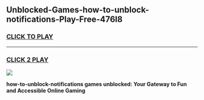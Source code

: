 
## Unblocked-Games-how-to-unblock-notifications-Play-Free-476l8
<h3>
<a href="https://premium76.site?title=how-to-unblock-notifications&ref=21A">CLICK TO PLAY</a></h3>
<hr>

<h3>
<a href="https://premium76.site?title=how-to-unblock-notifications&ref=21A">CLICK 2 PLAY</a>
  
</h3>

<a href="https://premium76.site?title=how-to-unblock-notifications&ref=21A"><img src="https://clearcache.store/games.png"></a>


**how-to-unblock-notifications games unblocked: Your Gateway to Fun and Accessible Online Gaming**
